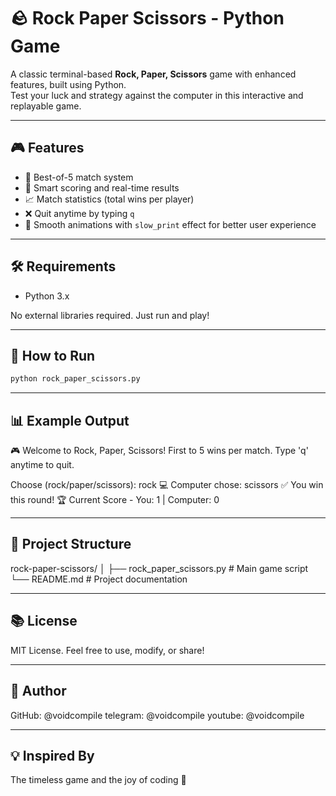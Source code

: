 # 🪨 Rock Paper Scissors - Python Game

A classic terminal-based **Rock, Paper, Scissors** game with enhanced features, built using Python.  
Test your luck and strategy against the computer in this interactive and replayable game.

---

## 🎮 Features

- 🔁 Best-of-5 match system
- 🧠 Smart scoring and real-time results
- 📈 Match statistics (total wins per player)
- ❌ Quit anytime by typing `q`
- 🐢 Smooth animations with `slow_print` effect for better user experience

---

## 🛠️ Requirements

- Python 3.x

No external libraries required. Just run and play!

---

## 🚀 How to Run

```bash
python rock_paper_scissors.py
```
---

## 📊 Example Output

🎮 Welcome to Rock, Paper, Scissors!
First to 5 wins per match. Type 'q' anytime to quit.

Choose (rock/paper/scissors): rock
💻 Computer chose: scissors
✅ You win this round!
🏆 Current Score - You: 1 | Computer: 0

---

## 📌 Project Structure

rock-paper-scissors/
│
├── rock_paper_scissors.py  # Main game script
└── README.md                # Project documentation

---


## 📚 License

MIT License.
Feel free to use, modify, or share!

---


## 🙌 Author

GitHub: @voidcompile
telegram: @voidcompile
youtube: @voidcompile

---


## 💡 Inspired By
The timeless game and the joy of coding 🎯


